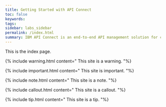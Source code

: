 ```yaml
---
title: Getting Started with API Connect
toc: false
keywords:
tags:
sidebar: labs_sidebar
permalink: /index.html
summary: IBM API Connect is an end-to-end API management solution for creating, running, managing, and securing APIs.
---
```

This is the index page.

{% include warning.html content="
    This site is a warning.
"%}

{% include important.html content="
    This site is important.
"%}

{% include note.html content="
    This site is a note.
"%}

{% include callout.html content="
    This site is a callout.
"%}

{% include tip.html content="
    This site is a tip.
"%}
